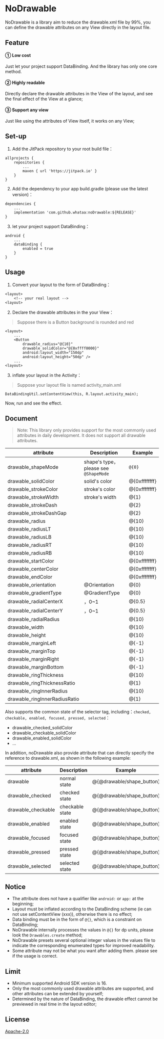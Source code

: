 # NoDrawable

NoDrawable is a library aim to reduce the drawable.xml file by 99%, you can define the drawable attributes on any View directly in the layout file.


## Feature

#### ① Low cost

Just let your project support DataBinding. And the library has only one core method.

#### ② Highly readable

Directly declare the drawable attributes in the View of the layout, and see the final effect of the View at a glance;

#### ③ Support any view

Just like using the attributes of View itself, it works on any View;

## Set-up

1. Add the JitPack repository to your root build file：


```
allprojects {
    repositories {
        ...
        maven { url 'https://jitpack.io' }
    }
}
```
2. Add the dependency to your app build.gradle (please use the latest version)：
```
dependencies {
    ...
    implementation 'com.github.whataa:noDrawable:${RELEASE}'
}  
```
3. let your project support DataBinding：

```
android {
    ...
    dataBinding {
        enabled = true
    }
}
```


## Usage

1. Convert your layout to the form of DataBinding：


```
<layout>
    <!-- your real layout -->
<layout>
```
2. Declare the drawable attributes in the your View：

> Suppose there is a Button background is rounded and red


```
<layout>
    ...
    <Button
        drawable_radius="@{10}"
        drawable_solidColor="@{0xffff0000}"
        android:layout_width="150dp"
        android:layout_height="50dp" />
    ...
<layout>
```


3. inflate your layout in the Activity：

> Suppose your layout file is named activity_main.xml
```
DataBindingUtil.setContentView(this, R.layout.activity_main);
```

Now, run and see the effect.

## Document

> Note: This library only provides support for the most commonly used attributes in daily development. It does not support all drawable attributes.

attribute | Description | Example
---|---|---
drawable_shapeMode | shape's type，please see `@ShapeMode` | `@{0}` 
drawable_solidColor | solid's color | @{0xffffffff}
drawable_strokeColor | stroke's color | @{0xffffffff}
drawable_strokeWidth | stroke's width | @{1}
drawable_strokeDash |  | @{2}
drawable_strokeDashGap |  | @{2}
drawable_radius |  | @{10}
drawable_radiusLT |  | @{10}
drawable_radiusLB | | @{10}
drawable_radiusRT | | @{10}
drawable_radiusRB | | @{10}
drawable_startColor | | @{0xffffffff}
drawable_centerColor | | @{0xffffffff}
drawable_endColor | | @{0xffffffff}
drawable_orientation |@Orientation | @{0}
drawable_gradientType |@GradientType | @{0}
drawable_radialCenterX |，0~1 | @{0.5}
drawable_radialCenterY |，0~1 | @{0.5}
drawable_radialRadius | | @{10}
drawable_width |  | @{10}
drawable_height | | @{10}
drawable_marginLeft |  | @{-1}
drawable_marginTop |  | @{-1}
drawable_marginRight |  | @{-1}
drawable_marginBottom |  | @{-1}
drawable_ringThickness | | @{10}
drawable_ringThicknessRatio | | @{1}
drawable_ringInnerRadius | | @{10}
drawable_ringInnerRadiusRatio | | @{1}


Also supports the common state of the selector tag, including：`checked, checkable, enabled, focused, pressed, selected`：

- drawable_checked_solidColor
- drawable_checkable_solidColor
- drawable_enabled_solidColor
- ...

In addition, noDrawable also provide attribute that can directly specify the reference to drawable.xml, as shown in the following example:

attribute | Description | Example
---|---|--
drawable | normal state | @{@drawable/shape_button}
drawable_checked | checked state | @{@drawable/shape_button}
drawable_checkable | checkable state | @{@drawable/shape_button}
drawable_enabled | enabled state | @{@drawable/shape_button}
drawable_focused | focused state | @{@drawable/shape_button}
drawable_pressed | pressed state | @{@drawable/shape_button}
drawable_selected | selected state | @{@drawable/shape_button}

## Notice

- The attribute does not have a qualifier like `android:` or `app:` at the beginning;
- Layout must be inflated according to the DataBinding scheme (ie can not use setContentView (xxx)), otherwise there is no effect;
- Data binding must be in the form of `@{}`, which is a constraint on DataBinding;
- NoDrawable internally processes the values in `@{}` for dp units, please look the `Drawables.create` method;
- NoDrawable presets several optional integer values in the values file to indicate the corresponding enumerated types for improved readability.
- Some attribute may not be what you want after adding them. please see if the usage is correct.

## Limit

- Minimum supported Android SDK version is 16.
- Only the most commonly used drawable attributes are supported, and other attributes can be extended by yourself;
- Determined by the nature of DataBinding, the drawable effect cannot be previewed in real time in the layout editor;

## License

[Apache-2.0](https://opensource.org/licenses/Apache-2.0)